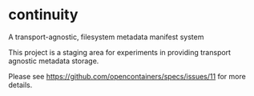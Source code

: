 # continuity
A transport-agnostic, filesystem metadata manifest system

This project is a staging area for experiments in providing transport agnostic
metadata storage.

Please see https://github.com/opencontainers/specs/issues/11 for more details.